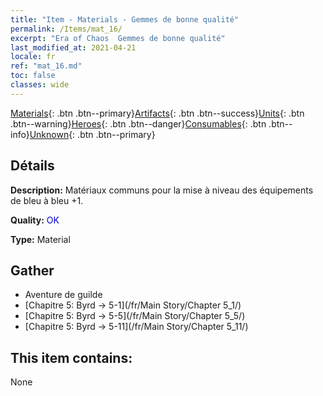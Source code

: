 ```yaml
---
title: "Item - Materials - Gemmes de bonne qualité"
permalink: /Items/mat_16/
excerpt: "Era of Chaos  Gemmes de bonne qualité"
last_modified_at: 2021-04-21
locale: fr
ref: "mat_16.md"
toc: false
classes: wide
---
```

 [Materials](/fr/Items/){: .btn .btn--primary}[Artifacts](/fr/Items/Artifacts/){: .btn .btn--success}[Units](/fr/Items/Units/){: .btn .btn--warning}[Heroes](/fr/Items/Heroes/){: .btn .btn--danger}[Consumables](/fr/Items/Consumables/){: .btn .btn--info}[Unknown](/fr/Items/Unknown/){: .btn .btn--primary}

## Détails
 **Description:** Matériaux communs pour la mise à niveau des équipements de bleu à bleu +1.

 **Quality:** <span style="color: #0000CD">OK</span>

 **Type:** Material

## Gather

*    Aventure de guilde 
*    [Chapitre 5: Byrd -> 5-1](/fr/Main Story/Chapter 5_1/) 
*    [Chapitre 5: Byrd -> 5-5](/fr/Main Story/Chapter 5_5/) 
*    [Chapitre 5: Byrd -> 5-11](/fr/Main Story/Chapter 5_11/) 

## This item contains:

  None

